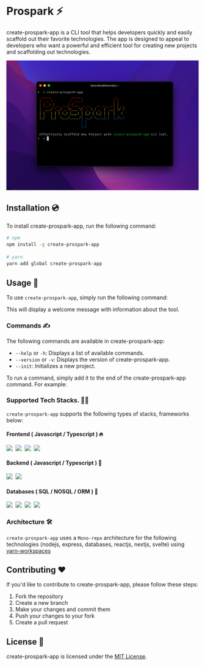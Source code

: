 # Prospark ⚡️

create-prospark-app is a CLI tool that helps developers quickly and easily scaffold out their favorite technologies. The app is designed to appeal to developers who want a powerful and efficient tool for creating new projects and scaffolding out technologies.

![prospark](https://raw.githubusercontent.com/Benrobo/prospark/main/markdown-assets/pp-cli.png?token=GHSAT0AAAAAAB73UFL64MWD6E6B66W65PMOZCAOEPQ)

## Installation 💿

To install create-prospark-app, run the following command:

```bash
# npm
npm install -g create-prospark-app

# yarn
yarn add global create-prospark-app
```

## Usage 🚦

To use `create-prospark-app`, simply run the following command:

This will display a welcome message with information about the tool.

### Commands ✍️

The following commands are available in create-prospark-app:

- `--help` or `-h`: Displays a list of available commands.
- `--version` or `-v`: Displays the version of create-prospark-app.
- `--init`: Initializes a new project.

To run a command, simply add it to the end of the create-prospark-app command. For example:

### Supported Tech Stacks. 👨‍🔧

`create-prospark-app` supports the following types of stacks, frameworks below:

#### Frontend ( Javascript / Typescript ) 🔥

<p align="left">
<a target="_blank" href="https://react.dev/"><img src="https://img.shields.io/badge/REACT-green?style=for-the-badge&color=2196F3" /></a>&nbsp;
<a target="_blank" href="https://nextjs.org/"><img src="https://img.shields.io/badge/NextJS-dark?style=for-the-badge&color=607D8B" /></a>&nbsp;
<a target="_blank" href="https://svelte.dev/"><img src="https://img.shields.io/badge/Svelte-dark?style=for-the-badge&color=e53935" /></a>&nbsp;
<a target="_blank" href="https://developer.mozilla.org/en-US/"><img src="https://img.shields.io/badge/VanillaJS-dark?style=for-the-badge&color=yellow" /></a>&nbsp;
</p>

#### Backend ( Javascript / Typescript ) 🔐

<p align="left">
<a target="_blank" href="https://expressjs.com/"><img src="https://img.shields.io/badge/Nodejs/Express-green?style=for-the-badge&color=00796B" /></a>&nbsp;
<a target="_blank" href="https://nextjs.org/docs/api-routes/introduction"><img src="https://img.shields.io/badge/NextJS-dark?style=for-the-badge&color=607D8B" /></a>&nbsp;
</p>

#### Databases ( SQL / NOSQL / ORM ) 💾

<p align="left">
<a target="_blank" href="https://www.mongodb.com/"><img src="https://img.shields.io/badge/MongoDB-green?style=for-the-badge&color=00796B" /></a>&nbsp;
<a target="_blank" href="https://www.mysql.com/"><img src="https://img.shields.io/badge/MYSQL-dark?style=for-the-badge&color=fff" /></a>&nbsp;
  <a target="_blank" href="https://www.postgresql.org/"><img src="https://img.shields.io/badge/Postgresql-orange?style=for-the-badge&color=283593" /></a>&nbsp;
<a target="_blank" href="https://www.prisma.io/"><img src="https://img.shields.io/badge/PRISMA-green?style=for-the-badge&color=2196F3" /></a>&nbsp;
</p>

### Architecture 🛠

`create-prospark-app` uses a `Mono-repo` architecture for the following technologies (nodejs, express, databases, reactjs, nextjs, svelte) using [yarn-workspaces](https://classic.yarnpkg.com/lang/en/docs/workspaces/)

## Contributing ❤️

If you'd like to contribute to create-prospark-app, please follow these steps:

1. Fork the repository
2. Create a new branch
3. Make your changes and commit them
4. Push your changes to your fork
5. Create a pull request

## License 🧐

create-prospark-app is licensed under the [MIT License](https://opensource.org/licenses/MIT).
